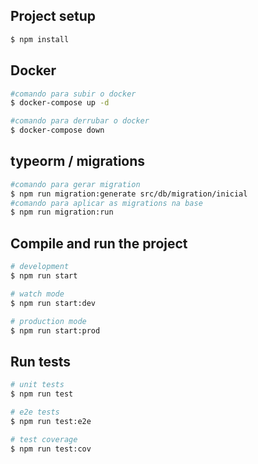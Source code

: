 ## Project setup

```bash
$ npm install
```

## Docker
```bash
#comando para subir o docker
$ docker-compose up -d 

#comando para derrubar o docker
$ docker-compose down   
```


## typeorm / migrations
```bash
#comando para gerar migration 
$ npm run migration:generate src/db/migration/inicial
#comando para aplicar as migrations na base
$ npm run migration:run 

```


## Compile and run the project

```bash
# development
$ npm run start

# watch mode
$ npm run start:dev

# production mode
$ npm run start:prod
```

## Run tests

```bash
# unit tests
$ npm run test

# e2e tests
$ npm run test:e2e

# test coverage
$ npm run test:cov
```


